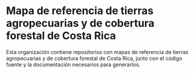 # Mapa de referencia de tierras agropecuarias y de cobertura forestal de Costa Rica

Esta organización contiene repositorios con mapas de referencia de tierras agropecuarias y de cobertura forestal de Costa Rica, junto con el código fuente y la documentación necesarios para generarlos.